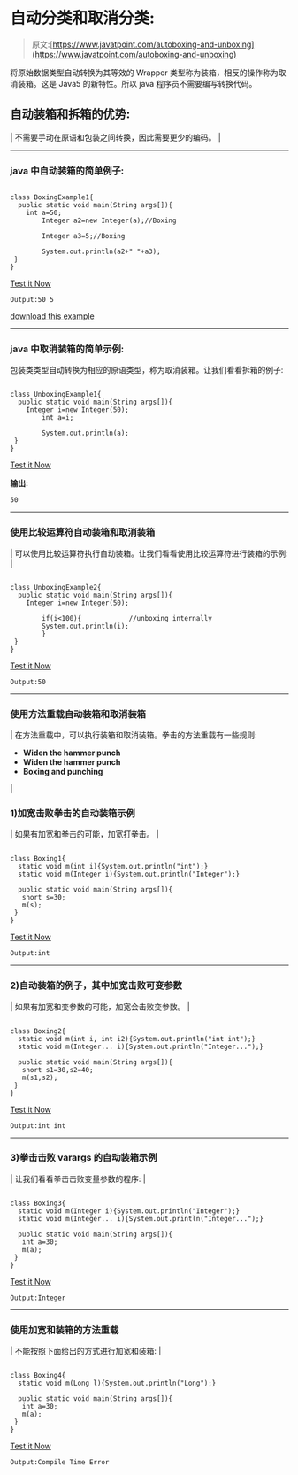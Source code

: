 # 自动分类和取消分类:

> 原文:[https://www.javatpoint.com/autoboxing-and-unboxing](https://www.javatpoint.com/autoboxing-and-unboxing)

将原始数据类型自动转换为其等效的 Wrapper 类型称为装箱，相反的操作称为取消装箱。这是 Java5 的新特性。所以 java 程序员不需要编写转换代码。

## 自动装箱和拆箱的优势:

| 不需要手动在原语和包装之间转换，因此需要更少的编码。 |

* * *

### java 中自动装箱的简单例子:

```

class BoxingExample1{
  public static void main(String args[]){
	int a=50;
        Integer a2=new Integer(a);//Boxing

        Integer a3=5;//Boxing

        System.out.println(a2+" "+a3);
 } 
}

```

[Test it Now](https://www.javatpoint.com/opr/test.jsp?filename=BoxingExample1)

```
Output:50 5

```

[download this example](https://static.javatpoint.com/src/newjdk/boxing1.zip)

* * *

### java 中取消装箱的简单示例:

包装类类型自动转换为相应的原语类型，称为取消装箱。让我们看看拆箱的例子:

```

class UnboxingExample1{
  public static void main(String args[]){
	Integer i=new Integer(50);
        int a=i;

        System.out.println(a);
 } 
}

```

[Test it Now](https://www.javatpoint.com/opr/test.jsp?filename=UnboxingExample1)

**输出:**

```
50

```

* * *

### 使用比较运算符自动装箱和取消装箱

| 可以使用比较运算符执行自动装箱。让我们看看使用比较运算符进行装箱的示例: |

```

class UnboxingExample2{
  public static void main(String args[]){
	Integer i=new Integer(50);

        if(i<100){            //unboxing internally
        System.out.println(i);
        }
 } 
}

```

[Test it Now](https://www.javatpoint.com/opr/test.jsp?filename=UnboxingExample2)

```
Output:50

```

* * *

### 使用方法重载自动装箱和取消装箱

| 在方法重载中，可以执行装箱和取消装箱。拳击的方法重载有一些规则:

*   **Widen the hammer punch**
*   **Widen the hammer punch**
*   **Boxing and punching**

 |

### 1)加宽击败拳击的自动装箱示例

| 如果有加宽和拳击的可能，加宽打拳击。 |

```

class Boxing1{
  static void m(int i){System.out.println("int");}
  static void m(Integer i){System.out.println("Integer");}

  public static void main(String args[]){
   short s=30;
   m(s);
 } 
}

```

[Test it Now](https://www.javatpoint.com/opr/test.jsp?filename=Boxing1)

```
Output:int

```

* * *

### 2)自动装箱的例子，其中加宽击败可变参数

| 如果有加宽和变参数的可能，加宽会击败变参数。 |

```

class Boxing2{
  static void m(int i, int i2){System.out.println("int int");}
  static void m(Integer... i){System.out.println("Integer...");}

  public static void main(String args[]){
   short s1=30,s2=40;
   m(s1,s2);
 } 
}

```

[Test it Now](https://www.javatpoint.com/opr/test.jsp?filename=Boxing2)

```
Output:int int

```

* * *

### 3)拳击击败 varargs 的自动装箱示例

| 让我们看看拳击击败变量参数的程序: |

```

class Boxing3{
  static void m(Integer i){System.out.println("Integer");}
  static void m(Integer... i){System.out.println("Integer...");}

  public static void main(String args[]){
   int a=30;
   m(a);
 } 
}

```

[Test it Now](https://www.javatpoint.com/opr/test.jsp?filename=Boxing3)

```
Output:Integer

```

* * *

### 使用加宽和装箱的方法重载

| 不能按照下面给出的方式进行加宽和装箱: |

```

class Boxing4{
  static void m(Long l){System.out.println("Long");}

  public static void main(String args[]){
   int a=30;
   m(a);
 } 
}

```

[Test it Now](https://www.javatpoint.com/opr/test.jsp?filename=Boxing4)

```
Output:Compile Time Error

```